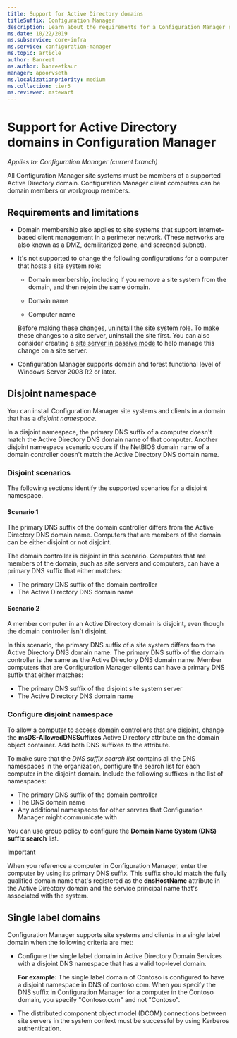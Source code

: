 ```yaml
---
title: Support for Active Directory domains
titleSuffix: Configuration Manager
description: Learn about the requirements for a Configuration Manager site system in an Active Directory domain.
ms.date: 10/22/2019
ms.subservice: core-infra
ms.service: configuration-manager
ms.topic: article
author: Banreet
ms.author: banreetkaur
manager: apoorvseth
ms.localizationpriority: medium
ms.collection: tier3
ms.reviewer: mstewart
---
```


# Support for Active Directory domains in Configuration Manager

*Applies to: Configuration Manager (current branch)*

All Configuration Manager site systems must be members of a supported Active Directory domain. Configuration Manager client computers can be domain members or workgroup members.

## Requirements and limitations

- Domain membership also applies to site systems that support internet-based client management in a perimeter network. (These networks are also known as a DMZ, demilitarized zone, and screened subnet).

- It's not supported to change the following configurations for a computer that hosts a site system role:

  - Domain membership, including if you remove a site system from the domain, and then rejoin the same domain.

  - Domain name

  - Computer name

  Before making these changes, uninstall the site system role. To make these changes to a site server, uninstall the site first. You can also consider creating a [site server in passive mode](../../servers/deploy/configure/site-server-high-availability.md) to help manage this change on a site server.

- Configuration Manager supports domain and forest functional level of Windows Server 2008 R2 or later.<!-- SCCMDocs#1853 -->

## <a name="bkmk_Disjoint"></a> Disjoint namespace

You can install Configuration Manager site systems and clients in a domain that has a *disjoint namespace*.

In a disjoint namespace, the primary DNS suffix of a computer doesn't match the Active Directory DNS domain name of that computer. Another disjoint namespace scenario occurs if the NetBIOS domain name of a domain controller doesn't match the Active Directory DNS domain name.

### Disjoint scenarios

The following sections identify the supported scenarios for a disjoint namespace.

#### Scenario 1

The primary DNS suffix of the domain controller differs from the Active Directory DNS domain name. Computers that are members of the domain can be either disjoint or not disjoint.

The domain controller is disjoint in this scenario. Computers that are members of the domain, such as site servers and computers, can have a primary DNS suffix that either matches:

- The primary DNS suffix of the domain controller
- The Active Directory DNS domain name

#### Scenario 2

A member computer in an Active Directory domain is disjoint, even though the domain controller isn't disjoint.

In this scenario, the primary DNS suffix of a site system differs from the Active Directory DNS domain name. The primary DNS suffix of the domain controller is the same as the Active Directory DNS domain name. Member computers that are Configuration Manager clients can have a primary DNS suffix that either matches:

- The primary DNS suffix of the disjoint site system server
- The Active Directory DNS domain name

### Configure disjoint namespace

To allow a computer to access domain controllers that are disjoint, change the **msDS-AllowedDNSSuffixes** Active Directory attribute on the domain object container. Add both DNS suffixes to the attribute.

To make sure that the *DNS suffix search list* contains all the DNS namespaces in the organization, configure the search list for each computer in the disjoint domain. Include the following suffixes in the list of namespaces:

- The primary DNS suffix of the domain controller
- The DNS domain name
- Any additional namespaces for other servers that Configuration Manager might communicate with

You can use group policy to configure the **Domain Name System (DNS) suffix search** list.

> [!IMPORTANT]
> When you reference a computer in Configuration Manager, enter the computer by using its primary DNS suffix. This suffix should match the fully qualified domain name that's registered as the **dnsHostName** attribute in the Active Directory domain and the service principal name that's associated with the system.

## <a name="bkmk_SLD"></a> Single label domains

Configuration Manager supports site systems and clients in a single label domain when the following criteria are met:

- Configure the single label domain in Active Directory Domain Services with a disjoint DNS namespace that has a valid top-level domain.

  **For example:** The single label domain of Contoso is configured to have a disjoint namespace in DNS of contoso.com. When you specify the DNS suffix in Configuration Manager for a computer in the Contoso domain, you specify "Contoso.com" and not "Contoso".

- The distributed component object model (DCOM) connections between site servers in the system context must be successful by using Kerberos authentication.

